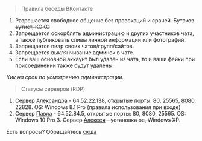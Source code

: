   > Правила беседы ВКонтакте
  > 
  1. Разрешается свободное общение без провокаций и срачей.  ~~Бутаков аутист, КОКО~~
  2. Запрещается оскорблять администрацию и других участников чата, а также публиковать сливы личной информации или фотографий.
  3. Запрещается пиар своих чатов/групп/сайтов.
  4. Запрещается выклянчивание админок в чате.
  5. Если ваш основной аккаунт был удалён из чата, то и ваши фейки при присоединении также будут удалены.

_Кик на срок по усмотрению администрации._

> Статусы серверов (RDP)

1. Сервер [Александра](https://vk.com/utondin) - 64.52.22.138, открытые порты: 80, 25565, 8080, 22828. OS: Windows 8.1 Pro (правила использования при входе)
2. Сервер [Павла](https://vk.com/w32usr) - 64.52.84.5, открытые порты: 80, 8080, 25565. OS: Windows 10 Pro
~~3. Сервер [Алексея](https://vk.com/alexsywindows) - установка ос, Windows XP.~~


Есть вопросы? Обращайтесь [сюда
](https://vk.me/itngrp)

